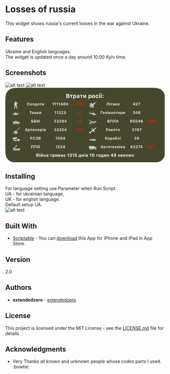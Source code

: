 # Losses of russia

This widget shows russia's current losses in the war against Ukraine.

## Features
Ukraine and English languages.  
The widget is updated once a day around 10:00 Kyiv time.

## Screenshots
![alt text](https://github.com/extendedzero/Scriptable-IOS-Widget/blob/e9bc6190b30e323d99ba82881a269d15ec4527a2/Losses_of_russia/preview_1.png)
![alt text](https://github.com/extendedzero/Scriptable-IOS-Widget/blob/e9bc6190b30e323d99ba82881a269d15ec4527a2/Losses_of_russia/preview_2.png)
![alt text](https://github.com/extendedzero/Scriptable-IOS-Widget/blob/779e5ef106d95a092343876e90109e3b54dcc10b/Losses_of_russia/preview_4.png)

## Installing
For language setting use Parameter when Run Script.  
UA - for ukrainian language,  
UK - for english language.   
Default setup UA.  
![alt text](https://github.com/extendedzero/Scriptable-IOS-Widget/blob/ca69de9a031412e36289a3cb3733f89512a87c2b/Losses_of_russia/preview_0.png)

## Built With
* [Scriptabl‪e‬](https://apps.apple.com/ru/app/scriptable/id1405459188) - You can [download](https://apps.apple.com/ru/app/scriptable/id1405459188) this App for iPhone and iPad in App Store. 

## Version
2.0

## Authors
* **extendedzero** - [extendedzero](https://github.com/extendedzero)

## License
This project is licensed under the MIT License - see the [LICENSE.md](LICENSE.md) file for details

## Acknowledgments
* Very Thanks all known and unknown people whose codes parts I used. :bowtie: 
